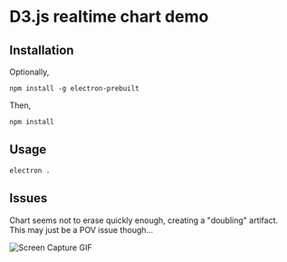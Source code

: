 D3.js realtime chart demo
=========================

Installation
------------

Optionally,

```
npm install -g electron-prebuilt
```

Then,

```
npm install
```


Usage
-----

```
electron .
```


Issues
------

Chart seems not to erase quickly enough, creating a "doubling" artifact. This may just be a POV issue though...

![Screen Capture GIF](https://cloud.githubusercontent.com/assets/1588156/11677024/96bae888-9dfe-11e5-973c-94750a673ef1.gif)
